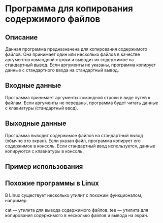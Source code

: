 # Программа для копирования содержимого файлов

## Описание
Данная программа предназначена для копирования содержимого файлов. Она принимает один или несколько файлов в качестве аргументов командной строки и выводит их содержимое на стандартный вывод. Если аргументы не указаны, программа копирует данные с стандартного ввода на стандартный вывод.

## Входные данные
Программа принимает аргументы командной строки в виде путей к файлам. Если аргументы не переданы, программа будет читать данные с клавиатуры (стандартный ввод).

## Выходные данные
Программа выводит содержимое файлов на стандартный вывод (обычно это экран). Если указан файл, программа копирует его содержимое в консоль. Если стандартный ввод используется, данные копируются с клавиатуры в консоль.

## Пример использования

## Похожие программы в Linux
В Linux существует несколько утилит с похожим функционалом, например:

cat — утилита для вывода содержимого файлов.
tee — утилита для копирования содержимого в несколько файлов и вывода на экран.
